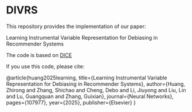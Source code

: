 # DIVRS

This repository provides the implementation of our paper:

Learning Instrumental Variable Representation for Debiasing in Recommender Systems

The code is based on [DICE](https://github.com/tsinghua-fib-lab/DICE)

If you use this code, please cite:

  @article{huang2025learning,
  title={Learning Instrumental Variable Representation for Debiasing in Recommender Systems},
  author={Huang, Zhirong and Zhang, Shichao and Cheng, Debo and Li, Jiuyong and Liu, Lin and Lu, Guangquan and Zhang, Guixian},
  journal={Neural Networks},
  pages={107977},
  year={2025},
  publisher={Elsevier}
}
